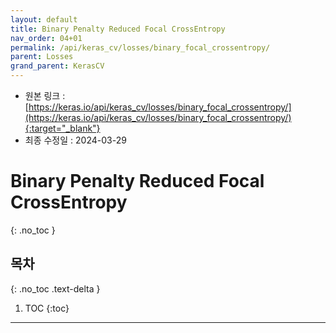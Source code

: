```yaml
---
layout: default
title: Binary Penalty Reduced Focal CrossEntropy
nav_order: 04+01
permalink: /api/keras_cv/losses/binary_focal_crossentropy/
parent: Losses
grand_parent: KerasCV
---
```


* 원본 링크 : [https://keras.io/api/keras_cv/losses/binary_focal_crossentropy/](https://keras.io/api/keras_cv/losses/binary_focal_crossentropy/){:target="_blank"}
* 최종 수정일 : 2024-03-29

# Binary Penalty Reduced Focal CrossEntropy
{: .no_toc }

## 목차
{: .no_toc .text-delta }

1. TOC
{:toc}

---
